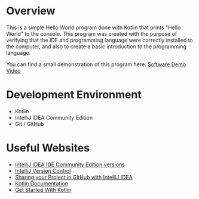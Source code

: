 # Overview

This is a simple Hello World program done with Kotlin that prints "Hello World" to the console. This program was created with the purpose of verifying that the IDE and programming language were correctly installed to the computer, and also to create a basic introduction to the programming language.

You can find a small demonstration of this program here: [Software Demo Video](http://youtube.link.goes.here)

# Development Environment

- Kotlin
- IntelliJ IDEA Community Edition
- Git / GitHub

# Useful Websites

- [IntelliJ IDEA IDE Community Edition versions](https://www.jetbrains.com/idea/download/other.html)
- [IntelliJ Version Control](https://www.jetbrains.com/help/idea/version-control-integration.html)
- [Sharing your Project in GitHub with IntelliJ IDEA](https://blog.jetbrains.com/idea/2020/11/sharing-your-project-on-github/#:~:text=git%20folder%20in%20the%20project,our%20GitHub%20username%20and%20password.)
- [Kotlin Documentation](https://kotlinlang.org/docs/home.html)
- [Get Started With Kotlin](https://kotlinlang.org/docs/jvm-get-started.html#create-a-project)